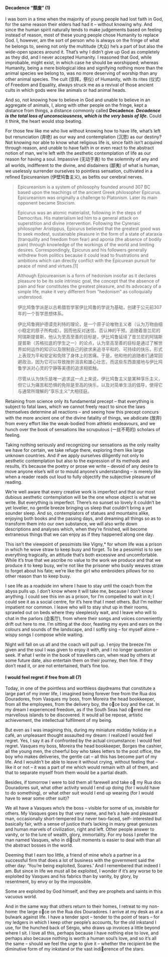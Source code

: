 

#### Decadence “颓废” (1)

I was born in a time when the majority of young people had lost faith in God, for the same reason their elders had had it – without knowing why. And since the human spirit naturally tends to make judgements based on feeling instead of reason, most of these young people chose Humanity to replace God. I, however, am the sort of person who is always on the fringe of what he belongs to, seeing not only the multitude (大众) he’s a part of but also the wide-open spaces around it. That’s why I didn’t give up God as completely as they did, and I never accepted Humanity. I reasoned that God, while improbable, might exist, in which case he should be worshipped; whereas Humanity, being a mere biological idea and signifying nothing more than the animal species we belong to, was no more deserving of worship than any other animal species. The cult (崇拜，祭仪) of Humanity, with its rites (仪式) of Freedom and Equality, always struck me as a revival of those ancient cults in which gods were like animals or had animal heads.

And so, not knowing how to believe in God and unable to believe in an aggregate of animals, I, along with other people on the fringe, kept a distance from things, a distance commonly called **Decadence**. ***Decadence is the total loss of unconsciousness, which is the very basis of life.*** Could it think, the heart would stop beating.

For those few like me who live without knowing how to have life, what’s left but renunciation (弃绝) as our way and contemplation (沉思) as our destiny? Not knowing nor able to know what religious life is, since faith isn’t acquired through reason, and unable to have faith in or even react to the abstract notion of man, we’re left with the aesthetic contemplation of life as our reason for having a soul. Impassive (无动于衷) to the solemnity of any and all worlds, indifferent to the divine, and disdainers (鄙夷) of what is human, we uselessly surrender ourselves to pointless sensation, cultivated in a refined Epicureanism (伊壁鸠鲁主义), as befits our cerebral nerves.

> Epicureanism is a system of philosophy founded around 307 BC based upon the teachings of the ancient Greek philosopher Epicurus. Epicureanism was originally a challenge to Platonism. Later its main opponent became Stoicism.
> 
> Epicurus was an atomic materialist, following in the steps of Democritus. His materialism led him to a general attack on superstition and divine intervention. Following the Cyrenaic philosopher Aristippus, Epicurus believed that the greatest good was to seek modest, sustainable pleasure in the form of a state of ataraxia (tranquility and freedom from fear) and aponia (the absence of bodily pain) through knowledge of the workings of the world and limiting desires. Correspondingly, Epicurus and his followers generally withdrew from politics because it could lead to frustrations and ambitions which can directly conflict with the Epicurean pursuit for peace of mind and virtues.[1]
> 
> Although Epicureanism is a form of hedonism insofar as it declares pleasure to be its sole intrinsic goal, the concept that the absence of pain and fear constitutes the greatest pleasure, and its advocacy of a simple life, make it very different from "hedonism" as colloquially understood. 
> 
> 伊比鸠鲁学派是以古希腊哲学家伊比鸠鲁的学说为基础，创建于公元前307年的一个哲学思想体系。
> 
> 伊比鸠鲁拥护德谟克利特的理论，是一个原子论唯物主义者（认为万物由细小稳定的原子所构成）。因而他反对迷信、否认神的干预。追随着昔兰尼的阿瑞斯提普斯，他认为至高至善的目标是，伊比鸠鲁延续了昔兰尼的阿瑞斯提普斯（苏格拉底的学生之一）的论点，认为至高至善的目标是通过了解世界如何运作的知识以及限制自己的欲求来追寻平和的、可持续的快乐，形式上表现为平和安定和免除了身体上的苦痛。于是，他和他的追随者们通常回避政治，因为它可以导致挫折沮丧和雄心壮志，而这些东西直接地与伊比鸠鲁学派对心灵的宁静等美德的追求相抵触。
> 
> 尽管从认为快乐是唯一追求这一点上来说，伊比鸠鲁主义是某种享乐主义，但它认为痛苦和恐惧的免除是至高的快乐，以及对简单生活的倡导，使得它与通常所理解的“享乐主义”大相径庭。

Retaining from science only its fundamental precept – that everything is subject to fatal laws, which we cannot freely react to since the laws themselves determine all reactions – and seeing how this precept concurs with the more ancient one of the divine fatality of things, we abdicate (放弃) from every effort like the weak-bodied from athletic endeavours, and we hunch over the book of sensations like scrupulous (一丝不苟的) scholars of feeling.

Taking nothing seriously and recognizing our sensations as the only reality we have for certain, we take refuge there, exploring them like large unknown countries. And if we apply ourselves diligently not only to aesthetic contemplation but also to the expression of its methods and results, it’s because the poetry or prose we write – devoid of any desire to move anyone else’s will or to mould anyone’s understanding – is merely like when a reader reads out loud to fully objectify the subjective pleasure of reading.

We’re well aware that every creative work is imperfect and that our most dubious aesthetic contemplation will be the one whose object is what we write. But everything is imperfect. There’s no sunset so lovely it couldn’t be yet lovelier, no gentle breeze bringing us sleep that couldn’t bring a yet sounder sleep. And so, contemplators of statues and mountains alike, enjoying both books and the passing days, and dreaming all things so as to transform them into our own substance, we will also write down descriptions and analyses which, when they’re finished, will become extraneous things that we can enjoy as if they happened along one day.

This isn’t the viewpoint of pessimists like Vigny,* for whom life was a prison in which he wove straw to keep busy and forget. To be a pessimist is to see everything tragically, an attitude that’s both excessive and uncomfortable. While it’s true that we ascribe no value to the work we produce and that we produce it to keep busy, we’re not like the prisoner who busily weaves straw to forget about his fate; we’re like the girl who embroiders pillows for no other reason than to keep busy.

I see life as a roadside inn where I have to stay until the coach from the abyss pulls up. I don’t know where it will take me, because I don’t know anything. I could see this inn as a prison, for I’m compelled to wait in it; I could see it as a social centre, for it’s here that I meet others. But I’m neither impatient nor common. I leave who will to stay shut up in their rooms, sprawled out on beds where they sleeplessly wait, and I leave who will to chat in the parlors (会客厅), from where their songs and voices conveniently drift out here to me. I’m sitting at the door, feasting my eyes and ears on the colours and sounds of the landscape, and I softly sing – for myself alone – wispy songs I compose while waiting.

Night will fall on us all and the coach will pull up. I enjoy the breeze I’m given and the soul I was given to enjoy it with, and I no longer question or seek. If what I write in the book of travellers can, when read by others at some future date, also entertain them on their journey, then fine. If they don’t read it, or are not entertained, that’s fine too.

#### I would feel regret if free from all (7)

Today, in one of the pointless and worthless daydreams that constitute a large part of my inner life, I imagined being forever free from the Rua dos Douradores, from Vasques my boss, from Moreira the head bookkeeper, from all the employees, from the delivery boy, the o􏰞ce boy and the cat. In my dream I experienced freedom, as if the South Seas had o􏰟ered me marvellous islands to be discovered. It would all be repose, artistic achievement, the intellectual fulfilment of my being.

But even as I was imagining this, during my miniature midday holiday in a café, an unpleasant thought assaulted my dream: I realized I would feel regret. Yes, I say it as if confronted by the actual circumstance: I would feel regret. Vasques my boss, Moreira the head bookkeeper, Borges the cashier, all the young men, the cheerful boy who takes letters to the post office, the boy who makes deliveries, the gentle cat – all this has become part of my life. And I wouldn’t be able to leave it without crying, without feeling that – like it or not – it was a part of me which would remain with all of them, and that to separate myself from them would be a partial death.

Besides, if tomorrow I were to bid them all farewell and take o􏰟 my Rua dos Douradores suit, what other activity would I end up doing (for I would have to do something), or what other suit would I end up wearing (for I would have to wear some other suit)?

We all have a Vasques who’s the boss – visible for some of us, invisible for others. My Vasques goes by that very name, and he’s a hale and pleasant man, occasionally short-tempered but never two-faced, self- interested but basically fair, with a sense of justice that’s lacking in many great geniuses and human marvels of civilization, right and left. Other people answer to vanity, or to the lure of wealth, glory, immortality. For my boss I prefer the man named Vasques, who in di􏰞cult moments is easier to deal with than all the abstract bosses in the world.

Deeming that I earn too little, a friend of mine who’s a partner in a successful firm that does a lot of business with the government said the other day: ‘You’re being exploited, Soares.’ And I remembered that indeed I am. But since in life we must all be exploited, I wonder if it’s any worse to be exploited by Vasques and his fabrics than by vanity, by glory, by resentment, by envy or by the impossible.

Some are exploited by God himself, and they are prophets and saints in this vacuous world.

And in the same way that others return to their homes, I retreat to my non-home: the large o􏰞ce on the Rua dos Douradores. I arrive at my desk as at a bulwark against life. I have a tender spot – tender to the point of tears – for my ledgers in which I keep other people’s accounts, for the old inkstand I use, for the hunched back of Sérgio, who draws up invoices a little beyond where I sit. I love all this, perhaps because I have nothing else to love, and perhaps also because nothing is worth a human soul’s love, and so it’s all the same – should we feel the urge to give it – whether the recipient be the diminutive form of my inkstand or the vast indi􏰟erence of the stars.
